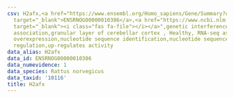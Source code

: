 ```yaml
---
csv: H2afx,<a href="https://www.ensembl.org/Homo_sapiens/Gene/Summary?db=core;g=ENSRNOG00000010386"
  target="_blank">ENSRNOG00000010386</a>,<a href="https://www.ncbi.nlm.nih.gov/pubmed/30467350"
  target="_blank"><i class="fas fa-file"></i></a>",genetic interference,functional
  association,granular layer of cerebellar cortex , Healthy, RNA-seq assay, hsf-1
  overexpression,nucleotide sequence identification,nucleotide sequence identification,transcriptional
  regulation,up-regulates activity
data_alias: H2afx
data_id: ENSRNOG00000010386
data_numevidence: 1
data_species: Rattus norvegicus
data_taxid: '10116'
title: H2afx
---
```

